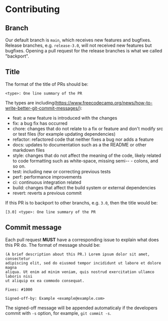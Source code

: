 # Contributing

## Branch

Our default branch is `main`, which receives new features and bugfixes. Release
branches, e.g. `release-3.0`, will not received new features but bugfixes.
Opening a pull request for the release branches is what we called "backport".

## Title

The format of the title of PRs should be:

```
<type>: One line summary of the PR
```

The types are including(https://www.freecodecamp.org/news/how-to-write-better-git-commit-messages/):

- feat: a new feature is introduced with the changes
- fix: a bug fix has occurred
- chore: changes that do not relate to a fix or feature and don't modify src or test files (for example updating dependencies)
- refactor: refactored code that neither fixes a bug nor adds a feature
- docs: updates to documentation such as a the README or other markdown files
- style: changes that do not affect the meaning of the code, likely related to code formatting such as white-space, missing semi-- - colons, and so on.
- test: including new or correcting previous tests
- perf: performance improvements
- ci: continuous integration related
- build: changes that affect the build system or external dependencies
- revert: reverts a previous commit

If this PR is to backport to other branchs, e.g. `3.0`, then the title would be:

```
[3.0] <type>: One line summary of the PR
```

## Commit message

Each pull request **MUST** have a corresponding issue to explain what does this PR do. The format of message should be:

```
(A brief description about this PR.) Lorem ipsum dolor sit amet, consectetur
adipiscing elit, sed do eiusmod tempor incididunt ut labore et dolore magna
aliqua. Ut enim ad minim veniam, quis nostrud exercitation ullamco laboris nisi
ut aliquip ex ea commodo consequat.

Fixes: #1000

Signed-off-by: Example <example@example.com>
```

The signed-off message will be appended automaticaly if the developers commit
with `-s` option, for example, `git commit -s`.